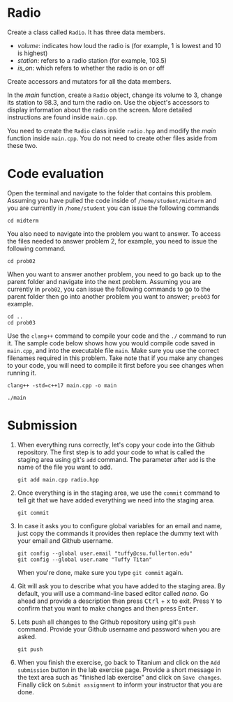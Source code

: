# Radio
Create a class called `Radio`. It has three data members.

- *volume*: indicates how loud the radio is (for example, 1 is lowest and 10 is highest)
- *station*: refers to a radio station (for example, 103.5)
- *is_on*: which refers to whether the radio is on or off

Create accessors and mutators for all the data members.

In the *main* function, create a `Radio` object, change its volume to 3, change its station to 98.3, and turn the radio on. Use the object's accessors to display information about the radio on the screen. More detailed instructions are found inside `main.cpp`.

You need to create the `Radio` class inside `radio.hpp` and modify the *main* function inside `main.cpp`. You do not need to create other files aside from these two.

# Code evaluation
Open the terminal and navigate to the folder that contains this problem. Assuming you have pulled the code inside of `/home/student/midterm` and you are currently in `/home/student` you can issue the following commands

```
cd midterm
```

You also need to navigate into the problem you want to answer. To access the files needed to answer problem 2, for example, you need to issue the following command.

```
cd prob02
```

When you want to answer another problem, you need to go back up to the parent folder and navigate into the next problem. Assuming you are currently in `prob02`, you can issue the following commands to go to the parent folder then go into another problem you want to answer; `prob03` for example.

```
cd ..
cd prob03
```

Use the `clang++` command to compile your code and the `./` command to run it. The sample code below shows how you would compile code saved in `main.cpp`, and into the executable file `main`. Make sure you use the correct filenames required in this problem.  Take note that if you make any changes to your code, you will need to compile it first before you see changes when running it.

```
clang++ -std=c++17 main.cpp -o main

./main
```

# Submission
1. When everything runs correctly, let's copy your code into the Github repository. The first step is to add your code to what is called the staging area using git's `add` command. The parameter after `add` is the name of the file you want to add. 

    ```
    git add main.cpp radio.hpp
    ```
1. Once everything is in the staging area, we use the `commit` command to tell git that we have added everything we need into the staging area.

    ```
    git commit
    ```
1. In case it asks you  to configure global variables for an email and name, just copy the commands it provides then replace the dummy text with your email and Github username.

    ```
    git config --global user.email "tuffy@csu.fullerton.edu"
    git config --global user.name "Tuffy Titan"
    ```
    When you're done, make sure you type `git commit` again.    
1. Git will ask you to describe what you have added to the staging area. By default, you will use a command-line based editor called *nano*. Go ahead and provide a description then press <kbd>Ctrl</kbd> + <kbd>x</kbd> to exit. Press <kbd>Y</kbd> to confirm that you want to make changes and then press <kbd>Enter</kbd>.
1. Lets push all changes to the Github repository using git's `push` command. Provide your Github username and password when you are asked.

    ```
    git push
    ```
1. When you finish the exercise, go back to Titanium and click on the `Add submission` button in the lab exercise page. Provide a short message in the text area such as "finished lab exercise" and click on `Save changes`. Finally click on `Submit assignment` to inform your instructor that you are done.

